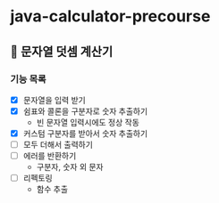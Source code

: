 # java-calculator-precourse

## 🧮 문자열 덧셈 계산기

### 기능 목록

- [x] 문자열을 입력 받기
- [x] 쉼표와 콜론을 구분자로 숫자 추출하기
  - 빈 문자열 입력시에도 정상 작동 
- [x] 커스텀 구분자를 받아서 숫자 추출하기
- [ ] 모두 더해서 출력하기
- [ ] 에러를 반환하기
  - 구분자, 숫자 외 문자
- [ ] 리펙토링
  - 함수 추출